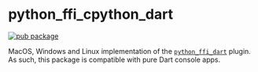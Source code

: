 # python_ffi_cpython_dart

[![pub package](https://img.shields.io/pub/v/python_ffi_cpython_dart.svg)](https://pub.dev/packages/python_ffi_cpython_dart)

MacOS, Windows and Linux implementation of
the [`python_ffi_dart`](https://pub.dev/packages/python_ffi_dart) plugin. As such, this package is
compatible with pure Dart console apps.
